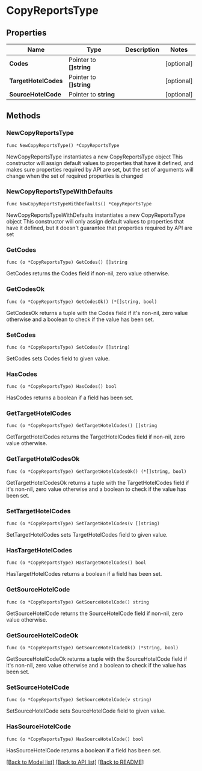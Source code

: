 # CopyReportsType

## Properties

Name | Type | Description | Notes
------------ | ------------- | ------------- | -------------
**Codes** | Pointer to **[]string** |  | [optional] 
**TargetHotelCodes** | Pointer to **[]string** |  | [optional] 
**SourceHotelCode** | Pointer to **string** |  | [optional] 

## Methods

### NewCopyReportsType

`func NewCopyReportsType() *CopyReportsType`

NewCopyReportsType instantiates a new CopyReportsType object
This constructor will assign default values to properties that have it defined,
and makes sure properties required by API are set, but the set of arguments
will change when the set of required properties is changed

### NewCopyReportsTypeWithDefaults

`func NewCopyReportsTypeWithDefaults() *CopyReportsType`

NewCopyReportsTypeWithDefaults instantiates a new CopyReportsType object
This constructor will only assign default values to properties that have it defined,
but it doesn't guarantee that properties required by API are set

### GetCodes

`func (o *CopyReportsType) GetCodes() []string`

GetCodes returns the Codes field if non-nil, zero value otherwise.

### GetCodesOk

`func (o *CopyReportsType) GetCodesOk() (*[]string, bool)`

GetCodesOk returns a tuple with the Codes field if it's non-nil, zero value otherwise
and a boolean to check if the value has been set.

### SetCodes

`func (o *CopyReportsType) SetCodes(v []string)`

SetCodes sets Codes field to given value.

### HasCodes

`func (o *CopyReportsType) HasCodes() bool`

HasCodes returns a boolean if a field has been set.

### GetTargetHotelCodes

`func (o *CopyReportsType) GetTargetHotelCodes() []string`

GetTargetHotelCodes returns the TargetHotelCodes field if non-nil, zero value otherwise.

### GetTargetHotelCodesOk

`func (o *CopyReportsType) GetTargetHotelCodesOk() (*[]string, bool)`

GetTargetHotelCodesOk returns a tuple with the TargetHotelCodes field if it's non-nil, zero value otherwise
and a boolean to check if the value has been set.

### SetTargetHotelCodes

`func (o *CopyReportsType) SetTargetHotelCodes(v []string)`

SetTargetHotelCodes sets TargetHotelCodes field to given value.

### HasTargetHotelCodes

`func (o *CopyReportsType) HasTargetHotelCodes() bool`

HasTargetHotelCodes returns a boolean if a field has been set.

### GetSourceHotelCode

`func (o *CopyReportsType) GetSourceHotelCode() string`

GetSourceHotelCode returns the SourceHotelCode field if non-nil, zero value otherwise.

### GetSourceHotelCodeOk

`func (o *CopyReportsType) GetSourceHotelCodeOk() (*string, bool)`

GetSourceHotelCodeOk returns a tuple with the SourceHotelCode field if it's non-nil, zero value otherwise
and a boolean to check if the value has been set.

### SetSourceHotelCode

`func (o *CopyReportsType) SetSourceHotelCode(v string)`

SetSourceHotelCode sets SourceHotelCode field to given value.

### HasSourceHotelCode

`func (o *CopyReportsType) HasSourceHotelCode() bool`

HasSourceHotelCode returns a boolean if a field has been set.


[[Back to Model list]](../README.md#documentation-for-models) [[Back to API list]](../README.md#documentation-for-api-endpoints) [[Back to README]](../README.md)



